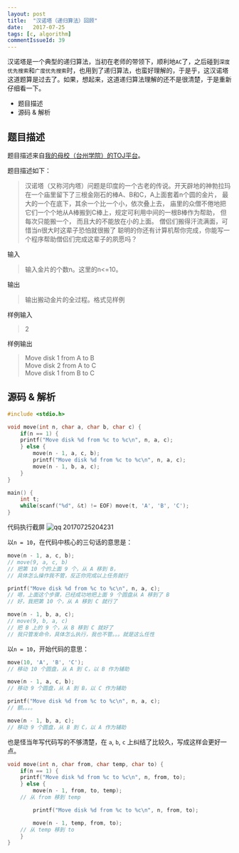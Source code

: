 ```yaml
---
layout: post
title:  "汉诺塔（递归算法）回顾"
date:   2017-07-25
tags: [c, algorithm]
commentIssueId: 39
---
```


汉诺塔是一个典型的递归算法，当初在老师的带领下，顺利地`AC`了，之后碰到`深度优先搜索`和`广度优先搜索`时，也用到了递归算法，也蛮好理解的，于是乎，这汉诺塔这道题算是过去了。如果，想起来，这道递归算法理解的还不是很清楚，于是重新仔细看一下。
* 题目描述
* 源码 & 解析


## 题目描述
题目描述来自[我的母校（台州学院）的TOJ平台](http://acm.tzc.edu.cn/acmhome/problemdetail.do?&method=showdetail&id=1483)。

题目描述如下：
> 汉诺塔（又称河内塔）问题是印度的一个古老的传说。开天辟地的神勃拉玛在一个庙里留下了三根金刚石的棒A、B和C，A上面套着n个圆的金片， 最大的一个在底下，其余一个比一个小，依次叠上去， 庙里的众僧不倦地把它们一个个地从A棒搬到C棒上，规定可利用中间的一根B棒作为帮助， 但每次只能搬一个， 而且大的不能放在小的上面。 僧侣们搬得汗流满面，可惜当n很大时这辈子恐怕就很搬了
聪明的你还有计算机帮你完成，你能写一个程序帮助僧侣们完成这辈子的夙愿吗？

输入
> 输入金片的个数n。这里的n<=10。

输出
> 输出搬动金片的全过程。格式见样例

样例输入
> 2

样例输出
> Move disk 1 from A to B<br>
Move disk 2 from A to C<br>
Move disk 1 from B to C

## 源码 & 解析

```c
#include <stdio.h>

void move(int n, char a, char b, char c) {
	if(n == 1) {
    printf("Move disk %d from %c to %c\n", n, a, c);
	} else {
		move(n - 1, a, c, b);
		printf("Move disk %d from %c to %c\n", n, a, c);
		move(n - 1, b, a, c);
	}
}

main() {
	int t;
	while(scanf("%d", &t) != EOF) move(t, 'A', 'B', 'C');
}
```

代码执行截屏
![qq 20170725204231](https://user-images.githubusercontent.com/7157346/28572808-1a3226da-717b-11e7-825e-de4f40f0097f.png)


以`n = 10`，在代码中核心的三句话的意思是：

```c
move(n - 1, a, c, b);
// move(9, a, c, b)
// 把第 10 个的上面 9 个，从 A 移到 B，
// 具体怎么操作我不管，反正你完成以上任务就行

printf("Move disk %d from %c to %c\n", n, a, c);
// 嗯，上面这个步骤，已经成功地把上面 9 个圆盘从 A 移到了 B
// 好，我把第 10 个，从 A 移到 C 就行了

move(n - 1, b, a, c);
// move(9, b, a, c)
// 把 B 上的 9 个，从 B 移到 C 就好了
// 我只管发命令，具体怎么执行，我也不管。。。就是这么任性
```

以`n = 10`，开始代码的意思：

```c
move(10, 'A', 'B', 'C');
// 移动 10 个圆盘，从 A 到 C，以 B 作为辅助

move(n - 1, a, c, b);
// 移动 9 个圆盘，从 A 到 B，以 C 作为辅助

printf("Move disk %d from %c to %c\n", n, a, c);
// 额。。。。

move(n - 1, b, a, c);
// 移动 9 个圆盘，从 B 到 C，以 A 作为辅助
```

也是怪当年写代码写的不够清楚，在 `a`, `b`, `c` 上纠结了比较久，写成这样会更好一点。

```c
void move(int n, char from, char temp, char to) {
	if(n == 1) {
    printf("Move disk %d from %c to %c\n", n, from, to);
	} else {
		move(n - 1, from, to, temp);
    // 从 from 移到 temp

		printf("Move disk %d from %c to %c\n", n, from, to);

		move(n - 1, temp, from, to);
    // 从 temp 移到 to
	}
}
```
